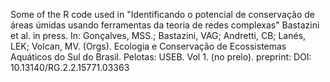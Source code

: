Some of the R code used in "Identificando o potencial de conservação de áreas úmidas usando ferramentas da teoria de redes complexas"
Bastazini et al. in press. In: Gonçalves, MSS.; Bastazini, VAG; Andretti, CB; Lanés, LEK; Volcan, MV. (Orgs). Ecologia e Conservação de Ecossistemas Aquáticos do Sul do Brasil. Pelotas: USEB. Vol 1.  (no prelo).
preprint: DOI: 10.13140/RG.2.2.15771.03363
